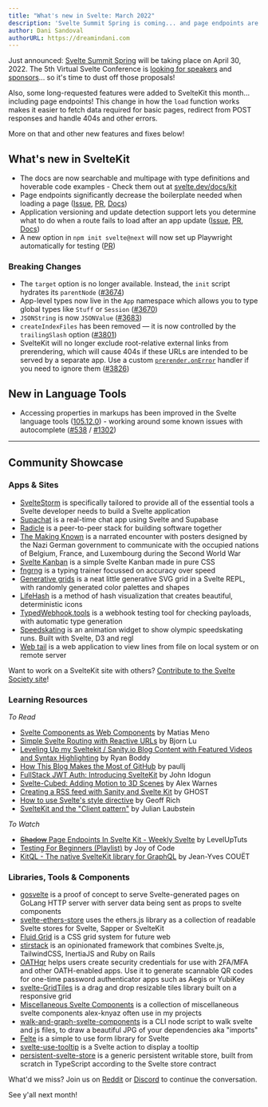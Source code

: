 ```yaml
---
title: "What's new in Svelte: March 2022"
description: 'Svelte Summit Spring is coming... and page endpoints are here!'
author: Dani Sandoval
authorURL: https://dreamindani.com
---
```


Just announced: [Svelte Summit Spring](https://www.sveltesummit.com/) will be taking place on April 30, 2022. The 5th Virtual Svelte Conference is [looking for speakers](https://www.sveltesummit.com/#speakers) and [sponsors](https://www.sveltesummit.com/sponsors)... so it's time to dust off those proposals!

Also, some long-requested features were added to SvelteKit this month... including page endpoints! This change in how the `load` function works makes it easier to fetch data required for basic pages, redirect from POST responses and handle 404s and other errors.

More on that and other new features and fixes below!

## What's new in SvelteKit

- The docs are now searchable and multipage with type definitions and hoverable code examples - Check them out at [svelte.dev/docs/kit](/docs/kit/)
- Page endpoints significantly decrease the boilerplate needed when loading a page ([Issue](https://github.com/sveltejs/kit/issues/3532), [PR](https://github.com/sveltejs/kit/pull/3679), [Docs](/docs/kit/routing#server))
- Application versioning and update detection support lets you determine what to do when a route fails to load after an app update ([Issue](https://github.com/sveltejs/kit/issues/87), [PR](https://github.com/sveltejs/kit/pull/3412), [Docs](/docs/kit/configuration#version))
- A new option in `npm init svelte@next` will now set up Playwright automatically for testing ([PR](https://github.com/sveltejs/kit/pull/4056))

### Breaking Changes

- The `target` option is no longer available. Instead, the `init` script hydrates its `parentNode` ([#3674](https://github.com/sveltejs/kit/pull/3674))
- App-level types now live in the `App` namespace which allows you to type global types like `Stuff` or `Session` ([#3670](https://github.com/sveltejs/kit/pull/3670))
- `JSONString` is now `JSONValue` ([#3683](https://github.com/sveltejs/kit/pull/3683))
- `createIndexFiles` has been removed — it is now controlled by the `trailingSlash` option ([#3801](https://github.com/sveltejs/kit/pull/3801))
- SvelteKit will no longer exclude root-relative external links from prerendering, which will cause 404s if these URLs are intended to be served by a separate app. Use a custom [`prerender.onError`](/docs/kit/configuration#prerender) handler if you need to ignore them ([#3826](https://github.com/sveltejs/kit/pull/3826))

## New in Language Tools

- Accessing properties in markups has been improved in the Svelte language tools ([105.12.0](https://github.com/sveltejs/language-tools/releases/tag/extensions-105.12.0)) - working around some known issues with autocomplete ([#538](https://github.com/sveltejs/language-tools/issues/538) / [#1302](https://github.com/sveltejs/language-tools/issues/1302))

---

## Community Showcase

### Apps & Sites

- [SvelteStorm](https://github.com/open-source-labs/SvelteStorm) is specifically tailored to provide all of the essential tools a Svelte developer needs to build a Svelte application
- [Supachat](https://github.com/Lleweraf/supachat) is a real-time chat app using Svelte and Supabase
- [Radicle](https://radicle.xyz/) is a peer-to-peer stack for building software together
- [The Making Known](https://the-making-known.com/) is a narrated encounter with posters designed by the Nazi German government to communicate with the occupied nations of Belgium, France, and Luxembourg during the Second World War
- [Svelte Kanban](https://github.com/V-Py/svelte-kanban) is a simple Svelte Kanban made in pure CSS
- [fngrng](https://github.com/nvlgzr/fngrng) is a typing trainer focussed on accuracy over speed
- [Generative grids](https://svelte.dev/repl/873988ce33db43f097c0ca69df57b3ac?version=3.46.4) is a neat little generative SVG grid in a Svelte REPL, with randomly generated color palettes and shapes
- [LifeHash](https://github.com/BlockchainCommons/lifehash.info) is a method of hash visualization that creates beautiful, deterministic icons
- [TypedWebhook.tools](https://typedwebhook.tools/) is a webhook testing tool for checking payloads, with automatic type generation
- [Speedskating](https://github.com/spiegelgraphics/speedskating) is an animation widget to show olympic speedskating runs. Built with Svelte, D3 and regl
- [Web tail](https://github.com/mishankov/web-tail) is a web application to view lines from file on local system or on remote server

Want to work on a SvelteKit site with others? [Contribute to the Svelte Society site](https://github.com/svelte-society/sveltesociety.dev/issues)!

### Learning Resources

_To Read_

- [Svelte Components as Web Components](https://medium.com/@yesmeno/svelte-components-as-web-components-b400d1253504) by Matias Meno
- [Simple Svelte Routing with Reactive URLs](https://bjornlu.com/blog/simple-svelte-routing-with-reactive-urls) by Bjorn Lu
- [Leveling Up my Sveltekit / Sanity.io Blog Content with Featured Videos and Syntax Highlighting](https://ryanboddy.net/level-up-blog) by Ryan Boddy
- [How This Blog Makes the Most of GitHub](https://paullj.github.io/posts/how-this-blog-makes-the-most-of-github/) by paullj
- [FullStack JWT Auth: Introducing SvelteKit](https://dev.to/sirneij/fullstack-jwt-introducing-sveltekit-3jcn) by John Idogun
- [Svelte-Cubed: Adding Motion to 3D Scenes](https://dev.to/alexwarnes/svelte-cubed-adding-motion-to-3d-scenes-51lo) by Alex Warnes
- [Creating a RSS feed with Sanity and Svelte Kit](https://ghostdev.xyz/posts/creating-a-rss-feed-with-sanity-and-svelte-kit) by GHOST
- [How to use Svelte's style directive](https://geoffrich.net/posts/style-directives/) by Geoff Rich
- [SvelteKit and the "Client pattern"](https://retro.cloud/sveltekit-and-the-client-pattern/) by Julian Laubstein

_To Watch_

- [~~Shadow~~ Page Endpoints In Svelte Kit - Weekly Svelte](https://www.youtube.com/watch?v=PoYPZT7ruqI) by LevelUpTuts
- [Testing For Beginners (Playlist)](https://www.youtube.com/watch?v=y53wwdBr5AI&list=PLA9WiRZ-IS_z7KpqhPELfEMbhAGRwZrzn) by Joy of Code
- [KitQL - The native SvelteKit library for GraphQL](https://www.youtube.com/watch?v=6pH4fnFN70w) by Jean-Yves COUËT

### Libraries, Tools & Components

- [gosvelte](https://github.com/sachinbhutani/gosvelte) is a proof of concept to serve Svelte-generated pages on GoLang HTTP server with server data being sent as props to svelte components
- [svelte-ethers-store](https://www.npmjs.com/package/svelte-ethers-store) uses the ethers.js library as a collection of readable Svelte stores for Svelte, Sapper or SvelteKit
- [Fluid Grid](https://fluid-grid.com/) is a CSS grid system for future web
- [stirstack](https://github.com/seeReadCode/stirstack) is an opinionated framework that combines Svelte.js, TailwindCSS, InertiaJS and Ruby on Rails
- [OATHqr](https://codeberg.org/vhs/oathqr) helps users create security credentials for use with 2FA/MFA and other OATH-enabled apps. Use it to generate scannable QR codes for one-time password authenticator apps such as Aegis or YubiKey
- [svelte-GridTiles](https://github.com/honeybeeSunshine/svelte-GridTiles) is a drag and drop resizable tiles library built on a responsive grid
- [Miscellaneous Svelte Components](https://github.com/alex-knyaz/Miscellaneous-svelte-components/) is a collection of miscellaneous svelte components alex-knyaz often use in my projects
- [walk-and-graph-svelte-components](https://github.com/j2l/walk-and-graph-svelte-components) is a CLI node script to walk svelte and js files, to draw a beautiful JPG of your dependencies aka "imports"
- [Felte](https://www.npmjs.com/package/felte) is a simple to use form library for Svelte
- [svelte-use-tooltip](https://github.com/untemps/svelte-use-tooltip) is a Svelte action to display a tooltip
- [persistent-svelte-store](https://github.com/omer-g/persistent-svelte-store) is a generic persistent writable store, built from scratch in TypeScript according to the Svelte store contract

What'd we miss? Join us on [Reddit](https://www.reddit.com/r/sveltejs/) or [Discord](https://discord.com/invite/yy75DKs) to continue the conversation.

See y'all next month!
